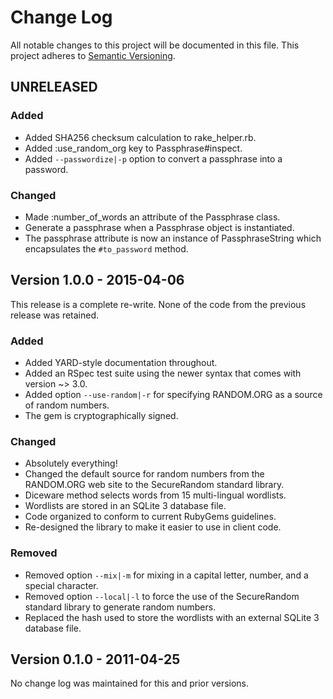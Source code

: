 # Change Log
All notable changes to this project will be documented in this file. This
project adheres to [Semantic Versioning](http://semver.org/).

## UNRELEASED
### Added
- Added SHA256 checksum calculation to rake_helper.rb.
- Added :use_random_org key to Passphrase#inspect.
- Added `--passwordize|-p` option to convert a passphrase into a password.

### Changed
- Made :number_of_words an attribute of the Passphrase class.
- Generate a passphrase when a Passphrase object is instantiated.
- The passphrase attribute is now an instance of PassphraseString which
  encapsulates the `#to_password` method.

## Version 1.0.0 - 2015-04-06
This release is a complete re-write. None of the code from the previous
release was retained.

### Added
- Added YARD-style documentation throughout.
- Added an RSpec test suite using the newer syntax that comes with
  version ~> 3.0.
- Added option `--use-random|-r` for specifying RANDOM.ORG as a source of
  random numbers.
- The gem is cryptographically signed.

### Changed
- Absolutely everything!
- Changed the default source for random numbers from the RANDOM.ORG web site
  to the SecureRandom standard library.
- Diceware method selects words from 15 multi-lingual wordlists.
- Wordlists are stored in an SQLite 3 database file.
- Code organized to conform to current RubyGems guidelines.
- Re-designed the library to make it easier to use in client code.

### Removed
- Removed option `--mix|-m` for mixing in a capital letter, number, and a
  special character.
- Removed option `--local|-l` to force the use of the SecureRandom standard
  library to generate random numbers.
- Replaced the hash used to store the wordlists with an external SQLite 3
  database file.

## Version 0.1.0 - 2011-04-25
No change log was maintained for this and prior versions.
